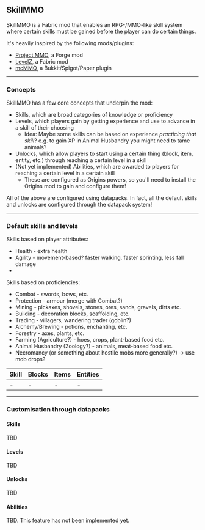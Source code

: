 ## SkillMMO

SkillMMO is a Fabric mod that enables an RPG-/MMO-like skill system where
certain skills must be gained before the player can do certain things.

It's heavily inspired by the following mods/plugins:
- [Project MMO](https://www.curseforge.com/minecraft/mc-mods/project-mmo), a Forge mod
- [LevelZ](https://www.curseforge.com/minecraft/mc-mods/levelz), a Fabric mod
- [mcMMO](https://mcmmo.org/), a Bukkit/Spigot/Paper plugin

---

### Concepts

SkillMMO has a few core concepts that underpin the mod:
- Skills, which are broad categories of knowledge or proficiency
- Levels, which players gain by getting experience and use to advance in a skill of their choosing
    - Idea: Maybe some skills can be based on experience _practicing that skill_? e.g. to gain XP in Animal Husbandry you might need to tame animals?
- Unlocks, which allow players to start using a certain thing (block, item, entity, etc.) through reaching a certain level in a skill
- (Not yet implemented) Abilities, which are awarded to players for reaching a certain level in a certain skill
    - These are configured as Origins powers, so you'll need to install the Origins mod to gain and configure them!

All of the above are configured using datapacks. In fact, all the default skills and unlocks are configured through the datapack system!

---

### Default skills and levels

Skills based on player attributes:
- Health - extra health
- Agility - movement-based? faster walking, faster sprinting, less fall damage
- 

Skills based on proficiencies:
- Combat - swords, bows, etc.
- Protection - armour (merge with Combat?)
- Mining - pickaxes, shovels, stones, ores, sands, gravels, dirts etc. 
- Building - decoration blocks, scaffolding, etc.
- Trading - villagers, wandering trader (goblin?)
- Alchemy/Brewing - potions, enchanting, etc.
- Forestry - axes, plants, etc.
- Farming (Agriculture?) - hoes, crops, plant-based food etc.
- Animal Husbandry (Zoology?) - animals, meat-based food etc.
- Necromancy (or something about hostile mobs more generally?) -> use mob drops?

| Skill | Blocks | Items | Entities |
|---|---|---|---|
| - | - | - | - |

---

### Customisation through datapacks

#### Skills

TBD

#### Levels

TBD

#### Unlocks

TBD

#### Abilities

TBD. This feature has not been implemented yet.